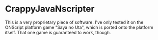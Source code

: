 # CrappyJavaNscripter
This is a very proprietary piece of software. 
I've only tested it on the ONScript platform game "Saya no Uta", which is ported onto the platform itself. 
That one game is guaranteed to work, though. 
